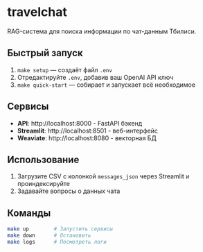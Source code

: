 # travelchat

RAG-система для поиска информации по чат-данным Тбилиси.

## Быстрый запуск

1. `make setup` — создаёт файл `.env`
2. Отредактируйте `.env`, добавив ваш OpenAI API ключ
3. `make quick-start` — собирает и запускает всё необходимое


## Сервисы

- **API**: http://localhost:8000 - FastAPI бэкенд
- **Streamlit**: http://localhost:8501 - веб-интерфейс
- **Weaviate**: http://localhost:8080 - векторная БД

## Использование

1. Загрузите CSV с колонкой `messages_json` через Streamlit и проиндексируйте
2. Задавайте вопросы о данных чата

## Команды

```bash
make up        # Запустить сервисы
make down      # Остановить
make logs      # Посмотреть логи
```
